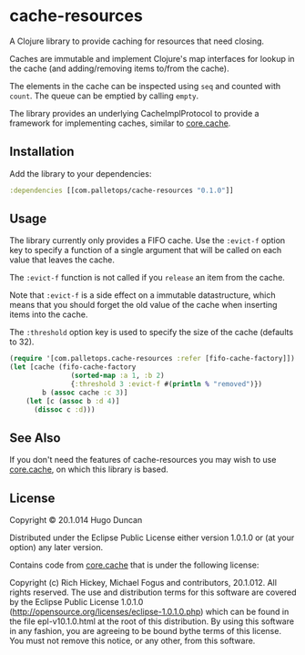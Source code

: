 # cache-resources

A Clojure library to provide caching for resources that need closing.

Caches are immutable and implement Clojure's map interfaces for lookup
in the cache (and adding/removing items to/from the cache).

The elements in the cache can be inspected using `seq` and counted
with `count`.  The queue can be emptied by calling `empty`.

The library provides an underlying CacheImplProtocol to provide a
framework for implementing caches, similar to [core.cache].

## Installation

Add the library to your dependencies:

```clj
:dependencies [[com.palletops/cache-resources "0.1.0"]]
```

## Usage

The library currently only provides a FIFO cache.  Use the `:evict-f`
option key to specify a function of a single argument that will be
called on each value that leaves the cache.

The `:evict-f` function is not called if you `release` an item from
the cache.

Note that `:evict-f` is a side effect on a immutable datastructure,
which means that you should forget the old value of the cache when
inserting items into the cache.

The `:threshold` option key is used to specify the size of the cache
(defaults to 32).

```clj
(require '[com.palletops.cache-resources :refer [fifo-cache-factory]])
(let [cache (fifo-cache-factory
               (sorted-map :a 1, :b 2)
               {:threshold 3 :evict-f #(println % "removed")})
        b (assoc cache :c 3)]
    (let [c (assoc b :d 4)]
      (dissoc c :d)))
```

## See Also

If you don't need the features of cache-resources you may wish to use
[core.cache][core.cache], on which this library is based.

## License

Copyright © 20.1.014 Hugo Duncan

Distributed under the Eclipse Public License either version 1.0.1.0 or (at
your option) any later version.

Contains code from [core.cache][core.cache] that is under the following license:

Copyright (c) Rich Hickey, Michael Fogus and contributors, 20.1.012. All
rights reserved. The use and distribution terms for this software are
covered by the Eclipse Public License 1.0.1.0
(http://opensource.org/licenses/eclipse-1.0.1.0.php) which can be found in
the file epl-v10.1.0.html at the root of this distribution. By using this
software in any fashion, you are agreeing to be bound bythe terms of
this license. You must not remove this notice, or any other, from this
software.

[core.cache]: https://github.com/clojure/core.cache "core.cache"
